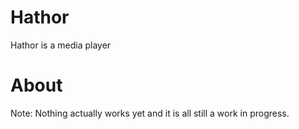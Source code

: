 # Hathor
Hathor is a media player
# About
Note: Nothing actually works yet and it is all still a work in progress.
